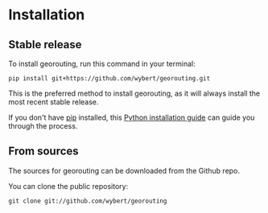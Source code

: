 # Installation

## Stable release

To install georouting, run this command in your terminal:

```
pip install git+https://github.com/wybert/georouting.git
```

This is the preferred method to install georouting, as it will always install the most recent stable release.

If you don't have [pip](https://pip.pypa.io) installed, this [Python installation guide](http://docs.python-guide.org/en/latest/starting/installation/) can guide you through the process.

## From sources

The sources for georouting can be downloaded from the Github repo.

You can clone the public repository:

```
git clone git://github.com/wybert/georouting
```
